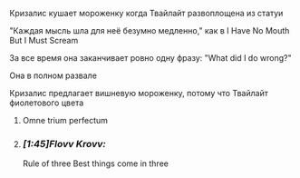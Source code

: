 Кризалис кушает мороженку когда Твайлайт развоплощена из статуи

"Каждая мысль шла для неё безумно медленно," как в I Have No Mouth But I Must Scream

За все время она заканчивает ровно одну фразу:
"What did I do wrong?"

Она в полном развале

Кризалис предлагает вишневую мороженку, потому что Твайлайт фиолетового цвета




1. Omne trium perfectum
    
2. ### _[_1:45_]_Flovv Krovv_:_ 
    
    Rule of three Best things come in three